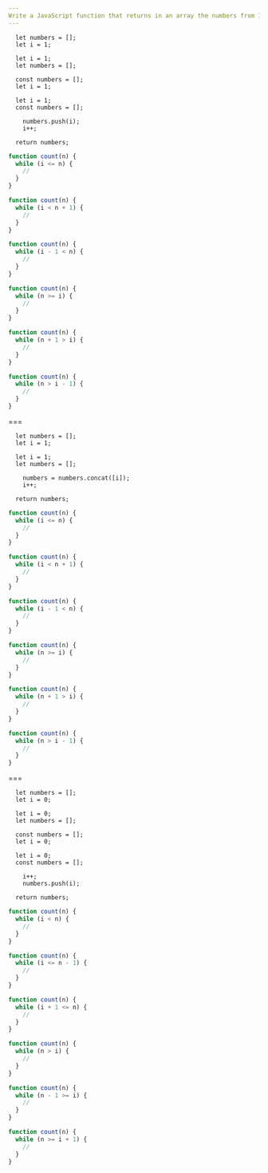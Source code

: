```yaml
---
Write a JavaScript function that returns in an array the numbers from 1 to N using a "while" loop.
---
```


```initial
  let numbers = [];
  let i = 1;
```

```initial
  let i = 1;
  let numbers = [];
```

```initial
  const numbers = [];
  let i = 1;
```

```initial
  let i = 1;
  const numbers = [];
```

```transformation
    numbers.push(i);
    i++;
```

```final
  return numbers;
```

```js
function count(n) {
  while (i <= n) {
    //
  }
}
```

```js
function count(n) {
  while (i < n + 1) {
    //
  }
}
```

```js
function count(n) {
  while (i - 1 < n) {
    //
  }
}
```

```js
function count(n) {
  while (n >= i) {
    //
  }
}
```

```js
function count(n) {
  while (n + 1 > i) {
    //
  }
}
```

```js
function count(n) {
  while (n > i - 1) {
    //
  }
}
```

===

```initial
  let numbers = [];
  let i = 1;
```

```initial
  let i = 1;
  let numbers = [];
```

```transformation
    numbers = numbers.concat([i]);
    i++;
```

```final
  return numbers;
```

```js
function count(n) {
  while (i <= n) {
    //
  }
}
```

```js
function count(n) {
  while (i < n + 1) {
    //
  }
}
```

```js
function count(n) {
  while (i - 1 < n) {
    //
  }
}
```

```js
function count(n) {
  while (n >= i) {
    //
  }
}
```

```js
function count(n) {
  while (n + 1 > i) {
    //
  }
}
```

```js
function count(n) {
  while (n > i - 1) {
    //
  }
}
```

===

```initial
  let numbers = [];
  let i = 0;
```

```initial
  let i = 0;
  let numbers = [];
```

```initial
  const numbers = [];
  let i = 0;
```

```initial
  let i = 0;
  const numbers = [];
```

```transformation
    i++;
    numbers.push(i);
```

```final
  return numbers;
```

```js
function count(n) {
  while (i < n) {
    //
  }
}
```

```js
function count(n) {
  while (i <= n - 1) {
    //
  }
}
```

```js
function count(n) {
  while (i + 1 <= n) {
    //
  }
}
```

```js
function count(n) {
  while (n > i) {
    //
  }
}
```

```js
function count(n) {
  while (n - 1 >= i) {
    //
  }
}
```

```js
function count(n) {
  while (n >= i + 1) {
    //
  }
}
```
